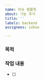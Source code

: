 ```yaml
---
name: 이슈 템플릿
about: 기능 추가
title: ''
labels: backend
assignees: inhoo

---
```


### 목적

### 작업 내용
- [ ]
